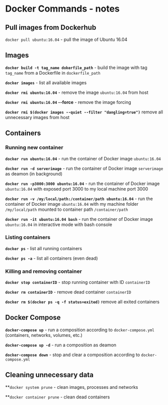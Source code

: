 # Docker Commands - notes
## Pull images from Dockerhub
`docker pull ubuntu:16.04` - pull the image of Ubuntu 16.04 

## Images
**`docker build -t tag_name dokerfile_path`** - build the image with tag `tag_name` from a Dockerfile in `dockerfile_path`

**`docker images`** - list all available images

**`docker rmi ubuntu:16.04`** - remove the image `ubuntu:16.04` from host

**`docker rmi ubuntu:16.04` --force** - remove the image forcing

**`docker rmi $(docker images --quiet --filter "dangling=true")`** remove all unnecessary images from host

## Containers
### Running new container
**`docker run ubuntu:16.04`** - run the container of Docker image `ubuntu:16.04`

**`docker run -d serverimage`** - run the container of Docker image `serverimage` as deamon (in background)

**`docker run -p3000:3000 ubuntu:16.04`** - run the container of Docker image `ubuntu:16.04` with exposed port 3000 to my local machine port 3000

**`docker run -v /my/local/path:/container/path ubuntu:16.04`** - run the container of Docker image `ubuntu:16.04` with my machine folder `/my/local/path` mounted to container path `/container/path`

**`docker run -it ubuntu:16.04 bash`** - run the container of Docker image `ubuntu:16.04` in interactive mode with bash console

### Listing containers
**`docker ps`** - list all running containers

**`docker ps -a`** - list all containers (even dead)

### Killing and removing container
**`docker stop containerID`** - stop running container with ID `containerID`

**`docker rm containerID`** - remove dead container `containerID`

**`docker rm $(docker ps -q -f status=exited)`** remove all exited containers

## Docker Compose
**`docker-compose up`** - run a composition according to `docker-compose.yml` (containers, networks, volumes, etc.)

**`docker-compose up -d`** - run a composition as deamon

**`docker-compose down`** - stop and clear a composition according to `docker-compose.yml`

## Cleaning unnecessary data
**`docker system prune` - clean images, processes and networks

**`docker container prune` - clean dead containers

